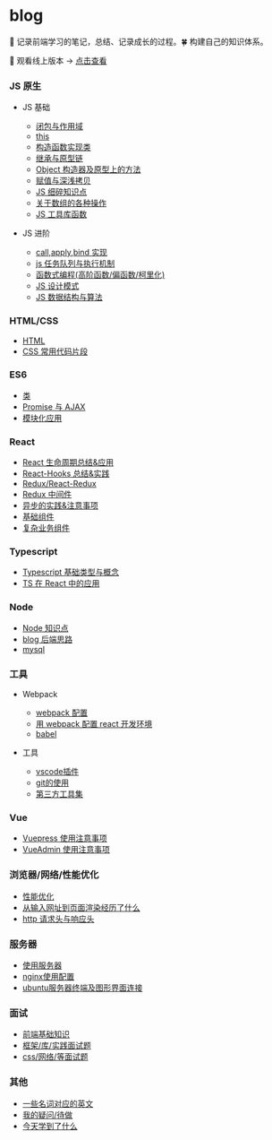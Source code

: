 # blog

:seedling: 记录前端学习的笔记，总结、记录成长的过程。:four_leaf_clover: 构建自己的知识体系。

:whale: 观看线上版本 -> [点击查看](https://blog.xblcity.com)

### JS 原生

- JS 基础

  - [闭包与作用域](https://github.com/xblcity/blog/blob/master/js/scope-closures.md)
  - [this](https://github.com/xblcity/blog/blob/master/js/this.md)
  - [构造函数实现类](https://github.com/xblcity/blog/blob/master/js/object.md)
  - [继承与原型链](https://github.com/xblcity/blog/blob/master/js/inherit.md)
  - [Object 构造器及原型上的方法](https://github.com/xblcity/blog/blob/master/js/object-methods.md)
  - [赋值与深浅拷贝](https://github.com/xblcity/blog/blob/master/js/copy.md)
  - [JS 细碎知识点](https://github.com/xblcity/blog/blob/master/js/knowledge-points.md)
  - [关于数组的各种操作](https://github.com/xblcity/blog/blob/master/js/array.md)
  - [JS 工具库函数](https://github.com/xblcity/blog/blob/master/js/utils.md)

- JS 进阶

  - [call,apply,bind 实现](https://github.com/xblcity/blog/blob/master/js/call.md)
  - [js 任务队列与执行机制](https://github.com/xblcity/blog/blob/master/js/eventloop.md)
  - [函数式编程(高阶函数/偏函数/柯里化)](https://github.com/xblcity/blog/blob/master/js/func-program.md)
  - [JS 设计模式](https://github.com/xblcity/blog/blob/master/js/design-mode.md)
  - [JS 数据结构与算法](https://github.com/xblcity/blog/blob/master/js/algorithm.md)

### HTML/CSS

- [HTML](https://github.com/xblcity/blog/blob/master/hc/html.md)
- [CSS 常用代码片段](https://github.com/xblcity/blog/blob/master/hc/css-utils.md)

### ES6

- [类](https://github.com/xblcity/blog/blob/master/es6/class.md)
- [Promise 与 AJAX](https://github.com/xblcity/blog/blob/master/es6/promise.md)
- [模块化应用](https://github.com/xblcity/blog/blob/master/es6/module.md)

### React

- [React 生命周期总结&应用](https://github.com/xblcity/blog/blob/master/react/lifecycle.md)
- [React-Hooks 总结&实践](https://github.com/xblcity/blog/blob/master/react/react-hooks.md)
- [Redux/React-Redux](https://github.com/xblcity/blog/blob/master/react/redux.md)
- [Redux 中间件](https://github.com/xblcity/blog/blob/master/react/redux-middleware.md)
- [异步的实践&注意事项](https://github.com/xblcity/blog/blob/master/react/async.md)
- [基础组件](https://github.com/xblcity/blog/blob/master/react/basic-co.md)
- [复杂业务组件](https://github.com/xblcity/blog/blob/master/react/complex-co.md)

### Typescript

- [Typescript 基础类型与概念](https://github.com/xblcity/blog/blob/master/typescript/ts-basic.md)
- [TS 在 React 中的应用](https://github.com/xblcity/blog/blob/master/typescript/ts-react.md)

### Node

- [Node 知识点](https://github.com/xblcity/blog/blob/master/node/little-points.md)
- [blog 后端思路](https://github.com/xblcity/blog/blob/master/node/blog.md)
- [mysql](https://github.com/xblcity/blog/blob/master/node/mysql.md)

### 工具

- Webpack

  - [webpack 配置](https://github.com/xblcity/blog/blob/master/tools/webpack/webpack-config.md)
  - [用 webpack 配置 react 开发环境](https://github.com/xblcity/blog/blob/master/tools/webpack/webpack-react.md)
  - [babel](https://github.com/xblcity/blog/blob/master/tools/webpack/babel.md)

- 工具

  - [vscode插件](https://github.com/xblcity/blog/blob/master/tools/vs.md)
  - [git的使用](https://github.com/xblcity/blog/blob/master/tools/git.md)
  - [第三方工具集](https://github.com/xblcity/blog/blob/master/tools/tool.md)

### Vue

- [Vuepress 使用注意事项](https://github.com/xblcity/blog/blob/master/vue/vuepress.md)
- [VueAdmin 使用注意事项](https://github.com/xblcity/blog/blob/master/vue/vue-admin.md)

### 浏览器/网络/性能优化

- [性能优化](https://github.com/xblcity/blog/blob/master/mix/performance.md)
- [从输入网址到页面渲染经历了什么](https://github.com/xblcity/blog/blob/master/mix/render.md)
- [http 请求头与响应头](https://github.com/xblcity/blog/blob/master/mix/http-message.md)

### 服务器

- [使用服务器](https://github.com/xblcity/blog/blob/master/server/server.md)
- [nginx使用配置](https://github.com/xblcity/blog/blob/master/server/nginx.md)
- [ubuntu服务器终端及图形界面连接](https://github.com/xblcity/blog/blob/master/server/ubuntu.md)

### 面试

- [前端基础知识](https://github.com/xblcity/blog/blob/master/interview/js-interview.md)
- [框架/库/实践面试题](https://github.com/xblcity/blog/blob/master/interview/lib-interview.md)
- [css/网络/等面试题](https://github.com/xblcity/blog/blob/master/interview/other-interview.md)

### 其他

- [一些名词对应的英文](https://github.com/xblcity/blog/blob/master/others/words.md)
- [我的疑问/待做](https://github.com/xblcity/blog/blob/master/others/questions.md)
- [今天学到了什么](https://github.com/xblcity/blog/blob/master/others/today.md)
